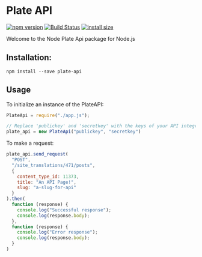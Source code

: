 # Plate API

[![npm version](https://badge.fury.io/js/plate-api.svg)](https://badge.fury.io/js/plate-api)
[![Build Status](https://travis-ci.com/platehub/node-plate-api.svg?branch=master)](https://travis-ci.com/platehub/node-plate-api)
[![install size](https://packagephobia.now.sh/badge?p=plate-api)](https://packagephobia.now.sh/result?p=plate-api)

Welcome to the Node Plate Api package for Node.js

## Installation:
```shell
npm install --save plate-api
```

## Usage

To initialize an instance of the PlateAPI:

```javascript
PlateApi = require("./app.js");

// Replace 'publickey' and 'secretkey' with the keys of your API integration.
plate_api = new PlateApi("publickey", "secretkey")
```

To make a request:

```javascript
plate_api.send_request(
  "POST",
  "/site_translations/471/posts",
  {
    content_type_id: 11373,
    title: "An API Page!",
    slug: "a-slug-for-api"
  }
).then(
  function (response) {
    console.log("Successful response");
    console.log(response.body);
  },
  function (response) {
    console.log("Error response");
    console.log(response.body);
  }
)
```

